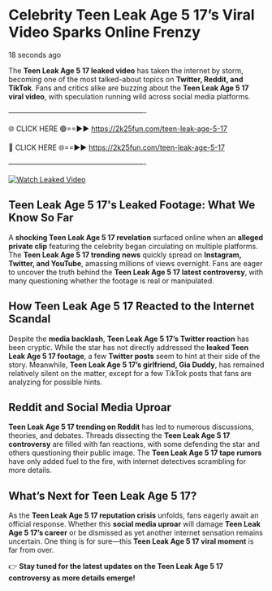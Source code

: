 # Celebrity Teen Leak Age 5 17’s Viral Video Sparks Online Frenzy

18 seconds ago

The **Teen Leak Age 5 17 leaked video** has taken the internet by storm, becoming one of the most talked-about topics on **Twitter, Reddit, and TikTok**. Fans and critics alike are buzzing about the **Teen Leak Age 5 17 viral video**, with speculation running wild across social media platforms.

———————————————————-

🌐 CLICK HERE 🟢==►► https://2k25fun.com/teen-leak-age-5-17

🔴 CLICK HERE 🌐==►► https://2k25fun.com/teen-leak-age-5-17

———————————————————-

[![Watch Leaked Video](https://miro.medium.com/v2/resize:fit:828/format:webp/1*cilzJN44JGOrTw9NJCrNHA.gif "Watch Leaked Video")](https://2k25fun.com/teen-leak-age-5-17)

## **Teen Leak Age 5 17's Leaked Footage: What We Know So Far**  
A **shocking Teen Leak Age 5 17 revelation** surfaced online when an **alleged private clip** featuring the celebrity began circulating on multiple platforms. The **Teen Leak Age 5 17 trending news** quickly spread on **Instagram, Twitter, and YouTube**, amassing millions of views overnight. Fans are eager to uncover the truth behind the **Teen Leak Age 5 17 latest controversy**, with many questioning whether the footage is real or manipulated.  

## **How Teen Leak Age 5 17 Reacted to the Internet Scandal**  
Despite the **media backlash**, **Teen Leak Age 5 17’s Twitter reaction** has been cryptic. While the star has not directly addressed the **leaked Teen Leak Age 5 17 footage**, a few **Twitter posts** seem to hint at their side of the story. Meanwhile, **Teen Leak Age 5 17’s girlfriend, Gia Duddy**, has remained relatively silent on the matter, except for a few TikTok posts that fans are analyzing for possible hints.  

## **Reddit and Social Media Uproar**  
**Teen Leak Age 5 17 trending on Reddit** has led to numerous discussions, theories, and debates. Threads dissecting the **Teen Leak Age 5 17 controversy** are filled with fan reactions, with some defending the star and others questioning their public image. The **Teen Leak Age 5 17 tape rumors** have only added fuel to the fire, with internet detectives scrambling for more details.  

## **What’s Next for Teen Leak Age 5 17?**  
As the **Teen Leak Age 5 17 reputation crisis** unfolds, fans eagerly await an official response. Whether this **social media uproar** will damage **Teen Leak Age 5 17’s career** or be dismissed as yet another internet sensation remains uncertain. One thing is for sure—this **Teen Leak Age 5 17 viral moment** is far from over.  

👉 **Stay tuned for the latest updates on the Teen Leak Age 5 17 controversy as more details emerge!**  